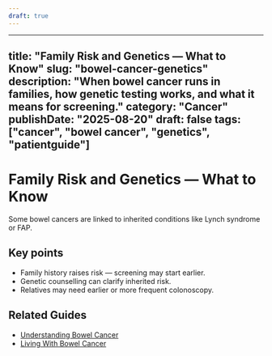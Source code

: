 ```yaml
---
draft: true
---
```


---
title: "Family Risk and Genetics — What to Know"
slug: "bowel-cancer-genetics"
description: "When bowel cancer runs in families, how genetic testing works, and what it means for screening."
category: "Cancer"
publishDate: "2025-08-20"
draft: false
tags: ["cancer", "bowel cancer", "genetics", "patientguide"]
---

# Family Risk and Genetics — What to Know

Some bowel cancers are linked to inherited conditions like Lynch syndrome or FAP.

## Key points
- Family history raises risk — screening may start earlier.  
- Genetic counselling can clarify inherited risk.  
- Relatives may need earlier or more frequent colonoscopy.  

## Related Guides
- [Understanding Bowel Cancer](/guides/understanding-bowel-cancer/)  
- [Living With Bowel Cancer](/guides/living-with-bowel-cancer/)  
